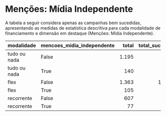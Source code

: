 # Menções: Mídia Independente

A tabela a seguir considera apenas as campanhas bem sucedidas, apresentando as medidas
de estatística descritiva para cada modalidade de financiamento e dimensão em destaque
(Menções: Mídia Independente).

| modalidade   | mencoes_midia_independente   |   total |   total_sucesso |   particip |   taxa_sucesso |   valor_sucesso |   media_sucesso |   std_sucesso |   min_sucesso |   max_sucesso |
|:-------------|:-----------------------------|--------:|----------------:|-----------:|---------------:|----------------:|----------------:|--------------:|--------------:|--------------:|
| tudo ou nada | False                        |    1.195 |             733 |       89,5 |           61,3 |     19.844.396,73 |        27.072,85 |      42.641,35 |         41,82 |     679.297,66 |
| tudo ou nada | True                         |     140 |              97 |       10,5 |           69,3 |      4.218.883,10 |        43.493,64 |      57.897,48 |       1.405,43 |     264.585,91 |
| flex         | False                        |    1.363 |            1.283 |       92,8 |           94,1 |     16.638.713,83 |        12.968,60 |      34.573,22 |         10,77 |     708.972,78 |
| flex         | True                         |     105 |             100 |        7,2 |           95,2 |      1.723.418,10 |        17.234,18 |      24.079,23 |         42,01 |     133.783,37 |
| recorrente   | False                        |     607 |             134 |       88,7 |           22,1 |        34.891,86 |          260,39 |        550,02 |          1,09 |       3.475,05 |
| recorrente   | True                         |      77 |              18 |       11,3 |           23,4 |         8.295,10 |          460,84 |       1.164,13 |          5,26 |       5.087,08 |
